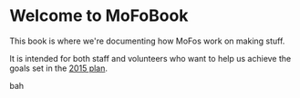 Welcome to MoFoBook
=====

This book is where we're documenting how MoFos work on making stuff.

It is intended for both staff and volunteers who want to help us achieve the goals set in the [2015 plan](/learning2015/plan).

bah
